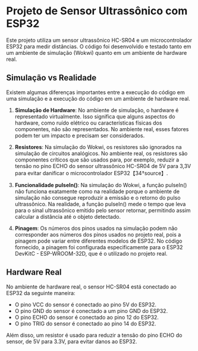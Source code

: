 
# Projeto de Sensor Ultrassônico com ESP32

Este projeto utiliza um sensor ultrassônico HC-SR04 e um microcontrolador ESP32 para medir distâncias. O código foi desenvolvido e testado tanto em um ambiente de simulação (Wokwi) quanto em um ambiente de hardware real.

## Simulação vs Realidade

Existem algumas diferenças importantes entre a execução do código em uma simulação e a execução do código em um ambiente de hardware real.

1. **Simulação de Hardware**: No ambiente de simulação, o hardware é representado virtualmente. Isso significa que alguns aspectos do hardware, como ruído elétrico ou características físicas dos componentes, não são representados. No ambiente real, esses fatores podem ter um impacto e precisam ser considerados.

2. **Resistores**: Na simulação do Wokwi, os resistores são ignorados na simulação de circuitos analógicos. No ambiente real, os resistores são componentes críticos que são usados para, por exemplo, reduzir a tensão no pino ECHO do sensor ultrassônico HC-SR04 de 5V para 3,3V para evitar danificar o microcontrolador ESP32【34†source】.

3. **Funcionalidade pulseIn()**: Na simulação do Wokwi, a função pulseIn() não funciona exatamente como na realidade porque o ambiente de simulação não consegue reproduzir a emissão e o retorno do pulso ultrassônico. Na realidade, a função pulseIn() mede o tempo que leva para o sinal ultrassônico emitido pelo sensor retornar, permitindo assim calcular a distância até o objeto detectado.

4. **Pinagem**: Os números dos pinos usados na simulação podem não corresponder aos números dos pinos usados no projeto real, pois a pinagem pode variar entre diferentes modelos de ESP32. No código fornecido, a pinagem foi configurada especificamente para o ESP32 DevKitC - ESP-WROOM-32D, que é o utilizado no projeto real.

## Hardware Real

No ambiente de hardware real, o sensor HC-SR04 está conectado ao ESP32 da seguinte maneira:

- O pino VCC do sensor é conectado ao pino 5V do ESP32.
- O pino GND do sensor é conectado a um pino GND do ESP32.
- O pino ECHO do sensor é conectado ao pino 12 do ESP32.
- O pino TRIG do sensor é conectado ao pino 14 do ESP32.

Além disso, um resistor é usado para reduzir a tensão do pino ECHO do sensor, de 5V para 3.3V, para evitar danos ao ESP32.
